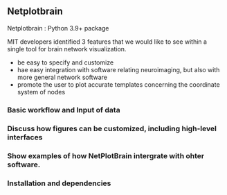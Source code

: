 ## Netplotbrain

Netplotbrain : Python 3.9+ package

MIT developers identified 3 features that we would like to see within a single tool
for brain network visualization.

* be easy to specify and customize
* hae easy integration with software relating neuroimaging, but also with more general network software
* promote the user to plot accurate templates concerning the coordinate system of nodes


### Basic workflow and Input of data

### Discuss how figures can be customized, including high-level interfaces

### Show examples of how NetPlotBrain intergrate with ohter software.

### Installation and dependencies